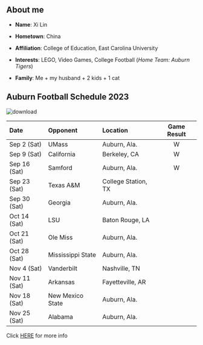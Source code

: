 <h2>About me</h2> 

- **Name**: Xi Lin

- **Hometown**: China

- **Affiliation**: College of Education, East Carolina University

- **Interests**: LEGO, Video Games, College Football (*Home Team: Auburn Tigers*)

- **Family**: Me + my husband + 2 kids + 1 cat

<h2>Auburn Football Schedule 2023</h2>

![download](https://github.com/XLin-NCSU/XLin-NCSU.github.io/assets/142820921/2817ab04-d7ba-44e5-8e91-2deb1fd8fd42) 

|Date|Opponent|Location|Game Result|
|:---|:---|:---|:---:|
|Sep 2 (Sat)|UMass|Auburn, Ala.|W|
|Sep 9 (Sat)|California|Berkeley, CA|W|
|Sep 16 (Sat)|Samford|Auburn, Ala.|W|
|Sep 23 (Sat)|Texas A&M|College Station, TX||
|Sep 30 (Sat)|Georgia|Auburn, Ala.||
|Oct 14 (Sat)|LSU|Baton Rouge, LA||
|Oct 21 (Sat)|Ole Miss|Auburn, Ala.||
|Oct 28 (Sat)|Mississippi State|Auburn, Ala.||
|Nov 4 (Sat)|Vanderbilt|Nashville, TN||
|Nov 11 (Sat)|Arkansas|Fayetteville, AR||
|Nov 18 (Sat)|New Mexico State|Auburn, Ala.||
|Nov 25 (Sat)|Alabama|Auburn, Ala.||

Click [HERE](https://auburntigers.com/sports/football/schedule/2023) for more info
